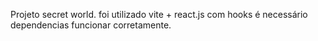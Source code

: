 Projeto secret world.
foi utilizado vite + react.js com hooks
é necessário dependencias funcionar corretamente.
